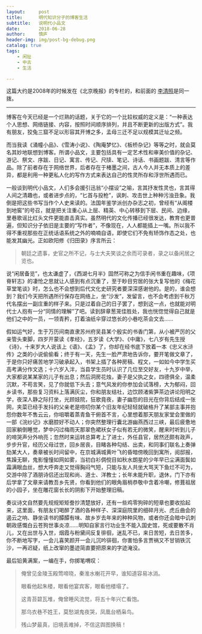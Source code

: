 ```yaml
---
layout:     post
title:      明代知识分子的博客生活
subtitle:   说明代小品文
date:       2018-06-28
author:     慎庐
header-img: img/post-bg-debug.png
catalog: true
tags:
    - 闲扯
    - 中古
    - 生活

---
```


这篇大约是2008年的时候发在《北京晚报》的专栏的，和前面的 [李清照](https://1983etymonjin.github.io/2018/06/28/Li-Qingzhao's-Marriage/)是同一拨。

------



博客在今天已经是一个烂熟的话题，关于它的一个比较权威的定义是：“一种表达个人思想、网络链接、内容，按照时间顺序排列，并且不断更新的出版方式”。我有朋友，狡兔三窟不足以形容其开博之多，孟母三迁不足以规模其迁址之频。

而当我读《涌幢小品》、《雪涛小说》、《陶庵梦忆》、《板桥杂记》等等之时，就会莫名其妙地联想到博客。所谓小品文，主要包括具有一定艺术性和审美价值的杂记、游记、祭文、序跋、日记、寓言、传记、尺牍、笔记、诗话、书画题跋、清言等作品。除了前者存在于网络世界，后者存在于楮墨之间，古人今人并无本质上的差异，都是利用一种更私人化的写作方式来表达自己的性灵所存和浮世所遇而已。

一般谈到明代小品文，人们多会援引迅翁“小摆设”之喻，言其抒发性灵也，言其得人间之清趣也，或者进步点的，“匕首与投枪”，讽刺、攻击世上种种污浊丑象。我倒是把这些书写当作个人史来读的。法国年鉴学派创办杂志之初，曾经有“从阁楼到地窖”的号召，就是把关注重心从上层、精英、中心转移到下层、民间、边缘，里巷歌谣比红头文件更能直击真实。虽然明代的文化传播已经很发达，教育也更普遍，但知识分子依旧是主要的“写作者”，不像现在，人人都能插上一嘴。所以我不得不重视那些在正统话语系统之外的喃喃自语，即使它们不免有矫饰作态之处，也能发其幽光。正如欧阳修《归田录》序言所云：

> 朝廷之遗事，史官之所不记，与士大夫笑谈之余而可录者，录之以备闲居之览也。

说“闲居备览”，也太谦虚了，《西湖七月半》固然可称之为信手闲书重在趣味，《项脊轩志》的凄怆之思就让人感到有点沉重了，至于眇目穷居的张大复写他的《梅花草堂笔谈》时，怎么也不会想到后代文化史研究者要深深感谢他的。是的，谁会想到？我们今天把所遇所行保存在网络上，坐“沙发”，发留言，也不会考虑到千秋万代名摆出一副庄重的样子来。只是过着自己的日子罢了，想到这一点，也就能对明代士人抱有一分“同情的理解”了吧。读到辞章葱茏佳胜处，我也恍惚觉得自己就是他们之中的一员，一领青矜，打着油纸伞穿过悠长的小巷吃茶会文去……

假如运气好，生于万历间南直隶苏州府吴县某个殷实的书香门第，从小被严厉的父亲管头束脚，四岁开蒙读《孝经》，五岁读《大学》、《中庸》，七八岁有先生授《诗》，十来岁大人说该上《语》、《孟》了，你却在经书底下放着一本《忠义水浒传》之类的小说偷偷看；终于有一天，先生一脸严肃地告诉你，要开笔做文章了，于是你只好痛苦地学习破承起入，书架上插了各种房稿、程文，一如如今中学生买高考满分作文选；十六岁入泮，当县学生员时认识了几位至交好友，十九岁中举，大家都说某某家的儿子有出息；然后洞房花烛，妻子是父执之女，四德俱全，温柔沉默，不苟言笑，见了你就低下头去；意气风发的你参加会试落榜，大为郁闷，回乡读书，那些复习资料上落满灰尘，你和朋友结社，边饮顾渚紫笋茶边讲论阳明之学，夜深人静之际打坐，光顾妓院，狂歌竟夜，妻子幽怨的目光在你背后结成一张网，夹菜已经手发抖的父亲老是唠叨你某个旧友年纪轻轻就破格升了某部主事并抱怨你数年不售云云，你咀嚼着蒸青鱼干俯首不言，心里想着那天朋友家堂会里做的一部《浣纱记》水磨腔好不动人；你突然整理行囊北游幽燕西过三峡，最后疲惫地回家躺倒睡觉，梦中闪过梅雨天那翠色裙袄女子似有若无的微笑，醒来时听到儿子的啼哭声分外响亮；忽然时来运转总算考上了进士，外任县官，居然还颇有政声，步步升官，经历父母过世，回乡居丧，目睹各种勾结、出卖，和同事们联名上奏弹劾某大人，奏章被长时间留中，在京城满城黄叶飞的昏暗傍晚回到寓所，阅邸报，焦躁无聊，鬼影憧憧如网如雾，当初白衫倜傥目如秋水朗星的少年早已尘满面鬓如霜满眼血丝，想大呼奔走又觉得胸闷气短，只能与友人共坐大骂天下鱼烂不可为，交游中除了酒朋诗侣还出现和尚、道士、洋教士；长年未能升职，退休，门下亦有后学拿了文章来请教吾乡先贤，你看到他们的眼角眉梢恭敬中含着冷嘲，修葺祖居的小园子，坐在雕花窗长长的阴影下开始整理旧稿。

奏议诗文自然要先规规矩矩誊抄清楚放好，还有一些鸡零狗碎的短章也要收拾起来，这里面，有朋友们喝醉了酒的各种样子、深深庭院里的细碎月光、虎丘曲会的遏云之响、静坐读书的醰醰有味、故乡岁去年来的种种风物，或者你还会暗中讥刺朝政感慨白云苍狗世事炎凉……明知自家言行功业生不能入国史馆，死或要散不肖儿，又在出世与入世，烟霞与粉黛间反复徘徊，迷乱不已，来日苦短，去日苦多，你不断地写字，一会儿喜笑颜开一会儿沉吟徘徊，你害怕多言贾祸又不甘销铁沉沙，一再迟疑，纸上改窜的墨迹简直要把原来的字迹淹没。

最后铅黄满案，一编在手，你掷笔喟叹：

> 俺曾见金陵玉殿莺啼晓，秦淮水榭花开早，谁知道容易冰消。
>
> 眼看他起朱楼，眼看他宴宾客，眼看他楼塌了。
>
> 这青苔碧瓦堆，俺曾睡风流觉，将五十年兴亡看饱。
>
> 那乌衣巷不姓王，莫愁湖鬼夜哭，凤凰台栖枭鸟。
>
> 残山梦最真，旧境丢难掉，不信这舆图换稿！

 
